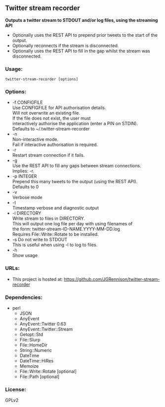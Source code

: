 ## Twitter stream recorder

**Outputs a twitter stream to STDOUT and/or log files, using the streaming API**  

* Optionally uses the REST API to prepend prior tweets to the start of the output.  
* Optionally reconnects if the stream is disconnected.  
* Optionally uses the REST API to fill in the gap whilst the stream was disconnected.  

### Usage:

    twitter-stream-recorder [options]

### Options:
* -f CONFIGFILE  
  Use CONFIGFILE for API authorisation details.  
  Will not overwrite an existing file.  
  If the file does not exist, the user must  
  interactively authorise the application (enter a PIN on STDIN).  
  Defaults to ~/.twitter-stream-recorder
* -n  
  Non-interactive mode.  
  Fail if interactive authorisation is required.
* -r  
  Restart stream connection if it fails.
* -g  
  Use the REST API to fill any gaps between stream connections.  
  Implies: -r.
* -p INTEGER  
  Prepend this many tweets to the output (using the REST API).  
  Defaults to 0
* -v  
  Verbose mode
* -t  
  Timestamp verbose and diagnostic output
* -l DIRECTORY  
  Write stream to files in DIRECTORY.  
  This will output one log file per day with using filenames of  
  the form: twitter-stream-ID-NAME.YYYY-MM-DD.log  
  Requires File::Write::Rotate to be installed.
* -s
  Do not write to STDOUT  
  This is useful when using -l to log to files.
* -h  
  Show usage

### URLs:
* This project is hosted at: https://github.com/JGRennison/twitter-stream-recorder  

### Dependencies:
* perl  
  * JSON  
  * AnyEvent  
  * AnyEvent::Twitter 0.63  
  * AnyEvent::Twitter::Stream  
  * Getopt::Std  
  * File::Slurp  
  * File::HomeDir  
  * String::Numeric  
  * DateTime  
  * DateTime::HiRes  
  * Memoize  
  * File::Write::Rotate [optional]  
  * File::Path [optional]  

### License:
GPLv2
